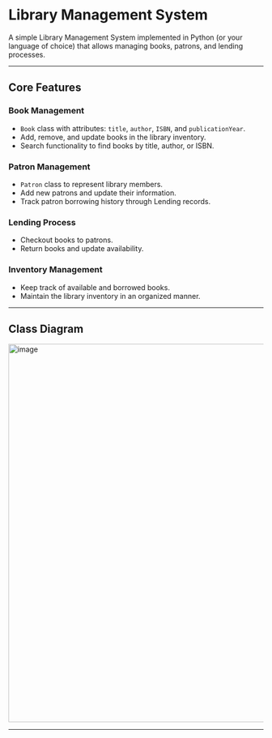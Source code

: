 # Library Management System

A simple Library Management System implemented in Python (or your language of choice) that allows managing books, patrons, and lending processes.

---

## Core Features

### Book Management
- `Book` class with attributes: `title`, `author`, `ISBN`, and `publicationYear`.
- Add, remove, and update books in the library inventory.
- Search functionality to find books by title, author, or ISBN.

### Patron Management
- `Patron` class to represent library members.
- Add new patrons and update their information.
- Track patron borrowing history through Lending records.

### Lending Process
- Checkout books to patrons.
- Return books and update availability.

### Inventory Management
- Keep track of available and borrowed books.
- Maintain the library inventory in an organized manner.

---

## Class Diagram

<img width="1333" height="747" alt="image" src="https://github.com/user-attachments/assets/dfbb3ae0-d4bf-4404-a027-d0f11705ab79" />


---
